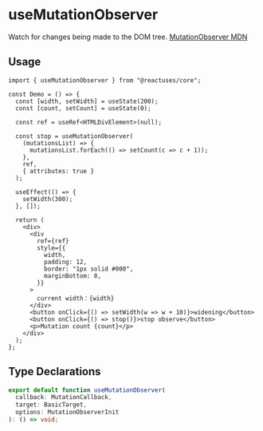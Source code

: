 # useMutationObserver

Watch for changes being made to the DOM tree. [MutationObserver MDN](https://developer.mozilla.org/en-US/docs/Web/API/MutationObserver)

## Usage

```tsx
import { useMutationObserver } from "@reactuses/core";

const Demo = () => {
  const [width, setWidth] = useState(200);
  const [count, setCount] = useState(0);

  const ref = useRef<HTMLDivElement>(null);

  const stop = useMutationObserver(
    (mutationsList) => {
      mutationsList.forEach(() => setCount(c => c + 1));
    },
    ref,
    { attributes: true }
  );

  useEffect(() => {
    setWidth(300);
  }, []);

  return (
    <div>
      <div
        ref={ref}
        style={{
          width,
          padding: 12,
          border: "1px solid #000",
          marginBottom: 8,
        }}
      >
        current width：{width}
      </div>
      <button onClick={() => setWidth(w => w + 10)}>widening</button>
      <button onClick={() => stop()}>stop observe</button>
      <p>Mutation count {count}</p>
    </div>
  );
};
```

## Type Declarations

```ts
export default function useMutationObserver(
  callback: MutationCallback,
  target: BasicTarget,
  options: MutationObserverInit
): () => void;
```
